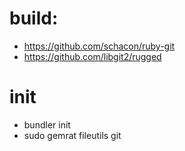 # build:
+ https://github.com/schacon/ruby-git
+ https://github.com/libgit2/rugged

# init
+ bundler init
+ sudo gemrat fileutils git
